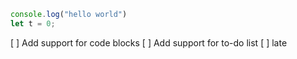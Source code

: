 ```JavaScript
console.log("hello world")
let t = 0;

```
[ ] Add support for code blocks
[ ] Add support for to-do list
[ ] late
 

